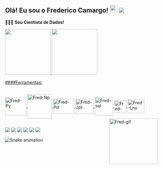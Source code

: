 ## Olá! Eu sou o Frederico Camargo!  <img src="https://media.giphy.com/media/hvRJCLFzcasrR4ia7z/giphy.gif" width="25px"> ![](https://visitor-badge.glitch.me/badge?page_id=fredac86.fredac86)
   🚀🚀🚀 **Sou Cientista de Dados!**        
 <div>
  <a href="https://github.com/fredac86">
  <img height="150em" src="https://github-readme-stats.vercel.app/api?username=fredac86&show_icons=true&theme=merko&include_all_commits=true&count_private=true"/>
  <img height="150em" src="https://github-readme-stats.vercel.app/api/top-langs/?username=fredac86&layout=compact&langs_count=7&theme=merko"/>

</div>
   
<p>####Ferramentas:</p>  
<div style="display: inline_block"><br>
  <img align="center" alt="Fred-Py" height="60" width="70" src="https://cdn.jsdelivr.net/gh/devicons/devicon/icons/python/python-original.svg">
  <img align="center" alt="Fred-Np" height="80" width="80" src="https://upload.wikimedia.org/wikipedia/commons/3/31/NumPy_logo_2020.svg">
  <img align="center" alt="Fred-Pd" height="50" width="70" src="https://www.pinclipart.com/picdir/big/367-3678882_python-logo-clipart-easy-pandas-python-logo-png.png">
  <img align="center" alt="Fred-Jpt" height="50" width="60" src="https://cdn.jsdelivr.net/gh/devicons/devicon/icons/jupyter/jupyter-original-wordmark.svg">
  <img align="center" alt="Fred-sql" height="60" width="60" src="https://cdn.jsdelivr.net/gh/devicons/devicon/icons/mysql/mysql-original-wordmark.svg">
  <img align="center" alt="Fred-Wnd" height="40" width="40" src="https://upload.wikimedia.org/wikipedia/commons/2/25/Windows_logo_-_2012_%28purple%29.svg">
  <img align="center" alt="Fred-Lnx" height="45" width="55" src="https://seekicon.com/free-icon-download/linux_2.svg">
  <img align="right" alt="Fred-gif" height="150" width="160" src="https://miro.medium.com/max/1400/1*vd0eUSHd76HYg9G4Yxd1eA.gif"> 
</div>   
 
   ##
 
<div> 
   <a href = "mailto:fred.materiais@gmail.com"><img src="https://img.shields.io/badge/Gmail-D14836?style=for-the-badge&logo=gmail&logoColor=white" target="_blank"></a>
   <a href="https://www.linkedin.com/in/frederico-de-andrade-camargo/" target="_blank"><img src="https://img.shields.io/badge/-LinkedIn-%230077B5?style=for-the-badge&logo=linkedin&logoColor=white" target="_blank"></a>
   <a href="https://www.facebook.com/fredac86/" target="_blank"><img src="https://img.shields.io/badge/Facebook-1877F2?style=for-the-badge&logo=facebook&logoColor=white" target="_blank"></a>
   <a href="https://www.kaggle.com/fredericocamargo" target="_blank"><img src="https://img.shields.io/badge/Kaggle-20BEFF?style=for-the-badge&logo=Kaggle&logoColor=white" target="_blank"></a>
   <a href="https://discord.gg/MZaAQF8R" target="_blank"><img src="https://img.shields.io/badge/Discord-7289DA?style=for-the-badge&logo=discord&logoColor=white" target="_blank"></a>
  <a href="@FredericoCamargo" target="_blank"><img src="https://img.shields.io/badge/Telegram-2CA5E0?style=for-the-badge&logo=telegram&logoColor=white" target="_blank"></a>
   
  ![Snake animation](https://github.com/fredac86/fredac86/blob/output/github-contribution-grid-snake.svg)
 
</div>
 

